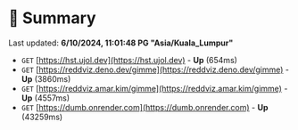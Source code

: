 # 📖 Summary
Last updated: **6/10/2024, 11:01:48 PG "Asia/Kuala_Lumpur"**

- `GET` [https://hst.ujol.dev](https://hst.ujol.dev) - **Up** (654ms)
- `GET` [https://reddviz.deno.dev/gimme](https://reddviz.deno.dev/gimme) - **Up** (3860ms)
- `GET` [https://reddviz.amar.kim/gimme](https://reddviz.amar.kim/gimme) - **Up** (4557ms)
- `GET` [https://dumb.onrender.com](https://dumb.onrender.com) - **Up** (43259ms)
